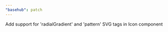 ```yaml
---
"basehub": patch
---
```


Add support for 'radialGradient' and 'pattern' SVG tags in Icon component
